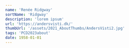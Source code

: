 ```yaml
---
name: 'Renée Ridgway'
sortName: 'Ridgway'
description: 'lorem ipsum'
url: 'https://andersvisti.dk/'
thumbUrl: '/assets/2021_AboutThumbs/AndersVisti2.jpg'
tags: 'PCD2023about'
date: 1958-01-01
---
```

